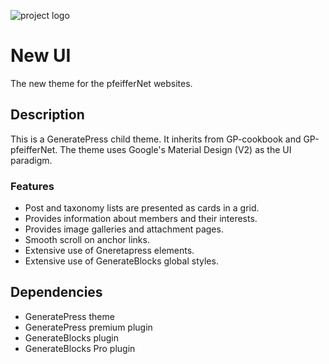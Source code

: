 ![project logo](./assets/icon.svg)

# New UI
The new theme for the pfeifferNet websites.

## Description
This is a GeneratePress child theme.
It inherits from GP-cookbook and GP-pfeifferNet.
The theme uses Google's Material Design (V2) as the UI paradigm.

### Features
* Post and taxonomy lists are presented as cards in a grid.
* Provides information about members and their interests.
* Provides image galleries and attachment pages.
* Smooth scroll on anchor links.
* Extensive use of Gneretapress elements.
* Extensive use of GenerateBlocks global styles.

## Dependencies
* GeneratePress theme
* GeneratePress premium plugin
* GenerateBlocks plugin
* GenerateBlocks Pro plugin


